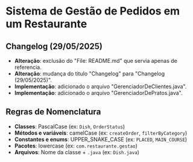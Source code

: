 # Sistema de Gestão de Pedidos em um Restaurante

## Changelog (29/05/2025)
- **Alteração**: exclusão do "File: README.md" que servia apenas de referencia.
- **Alteração**: mudança do titulo "Changelog" para "Changelog (29/05/2025)".
- **Implementação**: adicionado o arquivo "GerenciadorDeClientes.java".
- **Implementação**: adicionado o arquivo "GerenciadorDePratos.java".

## Regras de Nomenclatura
- **Classes**: PascalCase (ex: `Dish`, `OrderStatus`)
- **Métodos e variáveis**: camelCase (ex: `createOrder`, `filterByCategory`)
- **Constantes e enums**: UPPER_SNAKE_CASE (ex: `PLACED`, `MAIN_COURSE`)
- **Pacotes**: lowercase (ex: `com.restaurante.gestao`)
- **Arquivos**: Nome da classe + `.java` (ex: `Dish.java`)